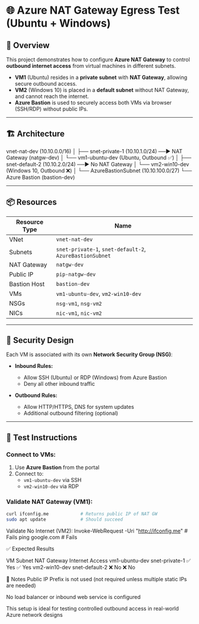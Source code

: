 # 🌐 Azure NAT Gateway Egress Test (Ubuntu + Windows)

## 📘 Overview

This project demonstrates how to configure **Azure NAT Gateway** to control **outbound internet access** from virtual machines in different subnets.

- **VM1** (Ubuntu) resides in a **private subnet** with **NAT Gateway**, allowing secure outbound access.
- **VM2** (Windows 10) is placed in a **default subnet** without NAT Gateway, and cannot reach the internet.
- **Azure Bastion** is used to securely access both VMs via browser (SSH/RDP) without public IPs.

---

## 🏗️ Architecture

vnet-nat-dev (10.10.0.0/16)
│
├── snet-private-1 (10.10.1.0/24) ──▶ NAT Gateway (natgw-dev)
│ └── vm1-ubuntu-dev (Ubuntu, Outbound ✅)
│
├── snet-default-2 (10.10.2.0/24) ──▶ No NAT Gateway
│ └── vm2-win10-dev (Windows 10, Outbound ❌)
│
└── AzureBastionSubnet (10.10.100.0/27)
└── Azure Bastion (bastion-dev)


---

## 📦 Resources

| Resource Type | Name |
|---------------|------|
| VNet | `vnet-nat-dev` |
| Subnets | `snet-private-1`, `snet-default-2`, `AzureBastionSubnet` |
| NAT Gateway | `natgw-dev` |
| Public IP | `pip-natgw-dev` |
| Bastion Host | `bastion-dev` |
| VMs | `vm1-ubuntu-dev`, `vm2-win10-dev` |
| NSGs | `nsg-vm1`, `nsg-vm2` |
| NICs | `nic-vm1`, `nic-vm2` |

---

## 🔐 Security Design

Each VM is associated with its own **Network Security Group (NSG)**:

- **Inbound Rules:**
  - Allow SSH (Ubuntu) or RDP (Windows) from Azure Bastion
  - Deny all other inbound traffic

- **Outbound Rules:**
  - Allow HTTP/HTTPS, DNS for system updates
  - Additional outbound filtering (optional)

---

## 🧪 Test Instructions

### Connect to VMs:
1. Use **Azure Bastion** from the portal
2. Connect to:
   - `vm1-ubuntu-dev` via SSH
   - `vm2-win10-dev` via RDP

### Validate NAT Gateway (VM1):
```bash
curl ifconfig.me            # Returns public IP of NAT GW
sudo apt update             # Should succeed
```
Validate No Internet (VM2):
Invoke-WebRequest -Uri "http://ifconfig.me"  # Fails
ping google.com                              # Fails

✅ Expected Results

VM	Subnet	NAT Gateway	Internet Access
vm1-ubuntu-dev	snet-private-1	✅ Yes	✅ Yes
vm2-win10-dev	snet-default-2	❌ No	❌ No

📌 Notes
Public IP Prefix is not used (not required unless multiple static IPs are needed)

No load balancer or inbound web service is configured

This setup is ideal for testing controlled outbound access in real-world Azure network designs


